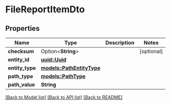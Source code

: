 # FileReportItemDto

## Properties

Name | Type | Description | Notes
------------ | ------------- | ------------- | -------------
**checksum** | Option<**String**> |  | [optional]
**entity_id** | [**uuid::Uuid**](uuid::Uuid.md) |  | 
**entity_type** | [**models::PathEntityType**](PathEntityType.md) |  | 
**path_type** | [**models::PathType**](PathType.md) |  | 
**path_value** | **String** |  | 

[[Back to Model list]](../README.md#documentation-for-models) [[Back to API list]](../README.md#documentation-for-api-endpoints) [[Back to README]](../README.md)


